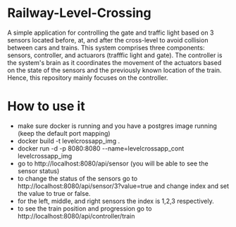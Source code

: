 # Railway-Level-Crossing
A simple application for controlling the gate and traffic light based on 3 sensors located before, at, and after the cross-level to avoid collision between cars and trains. This system comprises three components: sensors, controller, and actuarors (trafffic light and gate). The controller is the system's brain as it coordinates the movement of the actuators based on the state of the sensors and the previously known location of the train. Hence, this repository mainly focuses on the controller.
# How to use it
- make sure docker is running and you have a postgres image running (keep the default port mapping)
- docker build -t levelcrossapp_img .
- docker run -d -p 8080:8080 --name=levelcrossapp_cont levelcrossapp_img
- go to http://localhost:8080/api/sensor (you will be able to see the sensor status)
- to change the status of the sensors go to http://localhost:8080/api/sensor/3?value=true and change index and set the value to true or false.
- for the left, middle, and right sensors the index is 1,2,3 respectively.
- to see the train position and progression go to http://localhost:8080/api/controller/train
